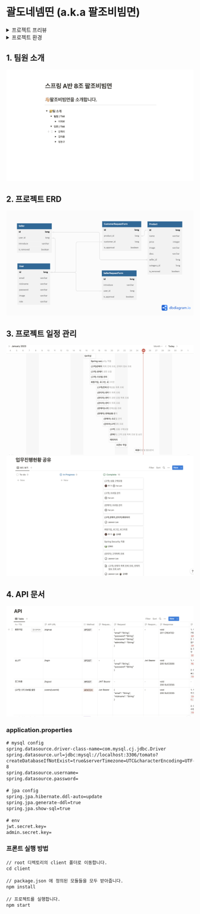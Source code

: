 # 괄도네넴띤 (a.k.a 팔조비빔면)

<details>

<summary>프로젝트 프리뷰</summary>
<figure>
    <img src="readme_asset/01.png" alt="로그인"/>
    <figcaption style="text-align: center">로그인 페이지</figcaption>
</figure>
<figure>
    <img src="readme_asset/02.png" alt="회원가입"/>
    <figcaption style="text-align: center">회원가입 페이지</figcaption>
</figure>
<figure>
    <img src="readme_asset/03.png" alt="메인페이지"/>
    <figcaption style="text-align: center">메인 페이지 (권한별 메뉴 차이있음)</figcaption>
</figure>
<figure>
    <img src="readme_asset/04.png" alt="프로필페이지"/>
    <figcaption style="text-align: center">프로필 페이지 (판매자는 자기소개도 보임)</figcaption>
</figure>
<figure>
    <img src="readme_asset/05.png" alt="각종 모달"/>
    <figcaption style="text-align: center">기능별 다이얼로그 모달(정보조회/상품생성 등)</figcaption>
</figure>
</details>

<details>
<summary>프로젝트 환경</summary>
<ul>
    <details>
        <summary>프론트엔드</summary>
        <div>node v16.17.0</div>
        <div>npm v8.15.0</div>
        <div>React v18.2.0</div>
    </details>
    <details>
        <summary>백엔드</summary>
        <div>jdk v11</div>
        <div>spring-boot v2.7.7</div>
        <div>mysql</div>
    </details>
</ul>
</details>

## 1. 팀원 소개
[![팀소개 페이지 이동](readme_asset/06.png)](https://www.notion.so/A-8-de7a16cbfe2747f8a9a17239f4ef77f4)
## 2. 프로젝트 ERD
![ERD](readme_asset/07.png)
## 3. 프로젝트 일정 관리
[![마일스톤](readme_asset/08.png)](https://www.notion.so/b3e78bb984c649ffa5ec0d01b8fe7687?v=7748685a99394f82a9287da4dc376f21)
[![업무진행현황공유](readme_asset/09.png)](https://www.notion.so/9a0b578cfb774a7aad1df9010ec6f7ea?v=6a94ebf448d74288851c9c544d8f526a)
## 4. API 문서
[![API문서](readme_asset/10.png)](https://www.notion.so/a6f589a796c246ccb9b6b9ce2fd468f8?v=781edbbef58d4cf4b4e4b0aef9768cfe)

### application.properties
```
# mysql config
spring.datasource.driver-class-name=com.mysql.cj.jdbc.Driver
spring.datasource.url=jdbc:mysql://localhost:3306/tomato?createDatabaseIfNotExist=true&serverTimezone=UTC&characterEncoding=UTF-8
spring.datasource.username=
spring.datasource.password=

# jpa config
spring.jpa.hibernate.ddl-auto=update
spring.jpa.generate-ddl=true
spring.jpa.show-sql=true

# env
jwt.secret.key=
admin.secret.key=
```
### 프론트 실행 방법
```
// root 디렉토리의 client 폴더로 이동합니다.
cd client

// package.json 에 정의된 모듈들을 모두 받아줍니다.
npm install

// 프로젝트를 실행합니다.
npm start
```